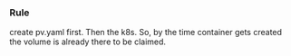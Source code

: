 ### Rule 

create pv.yaml first. Then the k8s. So, by the time container gets created the volume is already there to be claimed. 